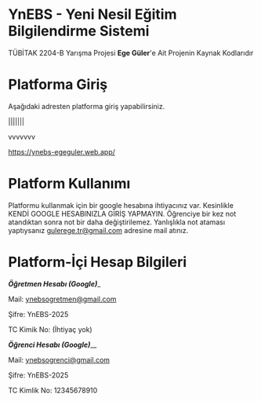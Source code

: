 # YnEBS - Yeni Nesil Eğitim Bilgilendirme Sistemi
TÜBİTAK 2204-B Yarışma Projesi
**Ege Güler**'e Ait Projenin Kaynak Kodlarıdır
# Platforma Giriş
Aşağıdaki adresten platforma giriş yapabilirsiniz.

|||||||

vvvvvvv

https://ynebs-egeguler.web.app/
# Platform Kullanımı
Platformu kullanmak için bir google hesabına ihtiyacınız var. Kesinlikle KENDİ GOOGLE HESABINIZLA GİRİŞ YAPMAYIN.
Öğrenciye bir kez not atandıktan sonra not bir daha değiştirilemez. Yanlışlıkla not ataması yaptıysanız gulerege.tr@gmail.com adresine mail atınız.
# Platform-İçi Hesap Bilgileri
___Öğretmen Hesabı (Google)____

Mail: ynebsogretmen@gmail.com

Şifre: YnEBS-2025

TC Kimik No: (İhtiyaç yok)

___Öğrenci Hesabı (Google)_____

Mail: ynebsogrenci@gmail.com

Şifre: YnEBS-2025

TC Kimlik No: 12345678910
